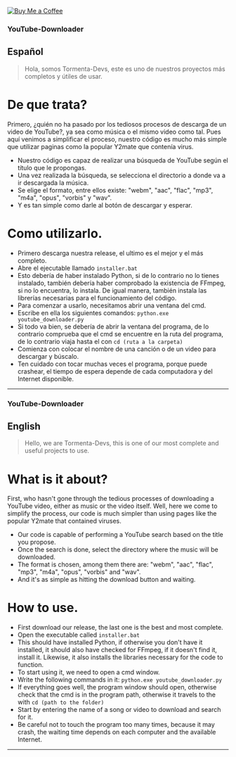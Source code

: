 [![Buy Me a Coffee](https://www.codehim.com/wp-content/uploads/2022/09/bmc-button.png)](https://www.buymeacoffee.com/juanegameryt)


### YouTube-Downloader

## Español

> Hola, somos Tormenta-Devs, este es uno de nuestros proyectos más completos y útiles de usar.

# De que trata?

Primero, ¿quién no ha pasado por los tediosos procesos de descarga de un video de YouTube?, ya sea como música o el mismo video como tal.
Pues aquí venimos a simplificar el proceso, nuestro código es mucho más simple que utilizar paginas como la popular Y2mate que contenía virus.

- Nuestro código es capaz de realizar una búsqueda de YouTube según el título que le propongas.
- Una vez realizada la búsqueda, se selecciona el directorio a donde va a ir descargada la música.
- Se elige el formato, entre ellos existe: "webm", "aac", "flac", "mp3", "m4a", "opus", "vorbis" y "wav".
- Y es tan simple como darle al botón de descargar y esperar.

# Como utilizarlo.

- Primero descarga nuestra release, el ultimo es el mejor y el más completo.
- Abre el ejecutable llamado `installer.bat`
- Esto debería de haber instalado Python, si de lo contrario no lo tienes instalado, también debería haber comprobado la existencia de FFmpeg, si no lo encuentra, lo instala. De igual manera, también instala las librerías necesarias para el funcionamiento del código.
- Para comenzar a usarlo, necesitamos abrir una ventana del cmd.
- Escribe en ella los siguientes comandos: ` python.exe youtube_downloader.py `
- Si todo va bien, se debería de abrir la ventana del programa, de lo contrario comprueba que el cmd se encuentre en la ruta del programa, de lo contrario viaja hasta el con ` cd (ruta a la carpeta) `
- Comienza con colocar el nombre de una canción o de un video para descargar y búscalo.
- Ten cuidado con tocar muchas veces el programa, porque puede crashear, el tiempo de espera depende de cada computadora y del Internet disponible.


----------------------------------------------------------

### YouTube-Downloader

## English

> Hello, we are Tormenta-Devs, this is one of our most complete and useful projects to use.

# What is it about?

First, who hasn't gone through the tedious processes of downloading a YouTube video, either as music or the video itself.
Well, here we come to simplify the process, our code is much simpler than using pages like the popular Y2mate that contained viruses.

- Our code is capable of performing a YouTube search based on the title you propose.
- Once the search is done, select the directory where the music will be downloaded.
- The format is chosen, among them there are: "webm", "aac", "flac", "mp3", "m4a", "opus", "vorbis" and "wav".
- And it's as simple as hitting the download button and waiting.

# How to use.

- First download our release, the last one is the best and most complete.
- Open the executable called `installer.bat`
- This should have installed Python, if otherwise you don't have it installed, it should also have checked for FFmpeg, if it doesn't find it, install it. Likewise, it also installs the libraries necessary for the code to function.
- To start using it, we need to open a cmd window.
- Write the following commands in it: ` python.exe youtube_downloader.py `
- If everything goes well, the program window should open, otherwise check that the cmd is in the program path, otherwise it travels to the with ` cd (path to the folder) `
- Start by entering the name of a song or video to download and search for it.
- Be careful not to touch the program too many times, because it may crash, the waiting time depends on each computer and the available Internet.

----------------------------------------------------------